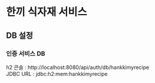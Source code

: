 # 한끼 식자재 서비스
## DB 설정
### 인증 서비스 DB
h2 콘솔 : http://localhost:8080/api/auth/db/hankkimyrecipe  
JDBC URL : jdbc:h2:mem:hankkimyrecipe
